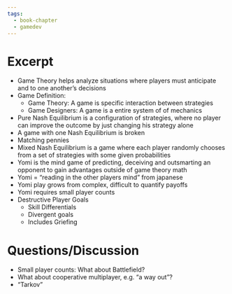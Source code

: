```yaml
---
tags:
  - book-chapter
  - gamedev
---
```

# Excerpt

- Game Theory helps analyze situations where players must anticipate and to one another’s decisions
- Game Definition:
    - Game Theory: A game is specific interaction between strategies
    - Game Designers: A game is a entire system of of mechanics
- Pure Nash Equilibrium is a configuration of strategies, where no player can improve the outcome by just changing his strategy alone
- A game with one Nash Equilibrium is broken
- Matching pennies
- Mixed Nash Equilibrium is a game where each player randomly chooses from a set of strategies with some given probabilities
- Yomi is the mind game of predicting, deceiving and outsmarting an opponent to gain advantages outside of game theory math
- Yomi = “reading in the other players mind” from japanese
- Yomi play grows from complex, difficult to quantify payoffs
- Yomi requires small player counts
- Destructive Player Goals
    - Skill Differentials
    - Divergent goals
    - Includes Griefing

# Questions/Discussion

- Small player counts: What about Battlefield?
- What about cooperative multiplayer, e.g. “a way out”?
- “Tarkov”
